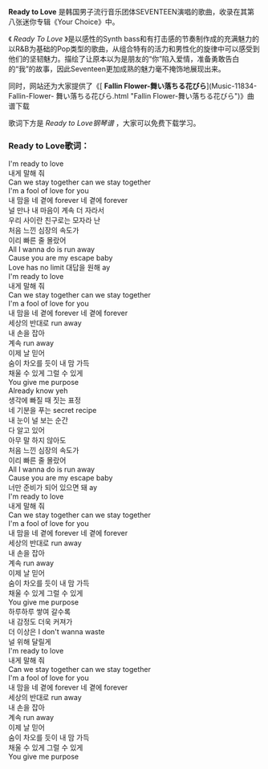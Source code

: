 

**Ready to Love** 是韩国男子流行音乐团体SEVENTEEN演唱的歌曲，收录在其第八张迷你专辑《Your Choice》中。

《 _Ready To Love_ 》是以感性的Synth
bass和有打击感的节奏制作成的充满魅力的以R&B为基础的Pop类型的歌曲，从组合特有的活力和男性化的旋律中可以感受到他们的坚韧魅力。描绘了让原本以为是朋友的“你”陷入爱情，准备勇敢告白的“我”的故事，因此Seventeen更加成熟的魅力毫不掩饰地展现出来。

同时，网站还为大家提供了《[ **Fallin Flower-舞い落ちる花びら**](Music-11834-Fallin-Flower-
舞い落ちる花びら.html "Fallin Flower-舞い落ちる花びら")》曲谱下载

歌词下方是 _Ready to Love钢琴谱_ ，大家可以免费下载学习。

### Ready to Love歌词：

I'm ready to love  
내게 말해 줘  
Can we stay together can we stay together  
I'm a fool of love for you  
내 맘을 네 곁에 forever 네 곁에 forever  
널 만나 내 마음이 계속 더 자라서  
우리 사이란 친구로는 모자라 난  
처음 느낀 심장의 속도가  
이리 빠른 줄 몰랐어  
All I wanna do is run away  
Cause you are my escape baby  
Love has no limit 대답을 원해 ay  
I'm ready to love  
내게 말해 줘  
Can we stay together can we stay together  
I'm a fool of love for you  
내 맘을 네 곁에 forever 네 곁에 forever  
세상의 반대로 run away  
내 손을 잡아  
계속 run away  
이제 날 믿어  
숨이 차오를 듯이 내 맘 가득  
채울 수 있게 그럴 수 있게  
You give me purpose  
Already know yeh  
생각에 빠질 때 짓는 표정  
네 기분을 푸는 secret recipe  
내 눈이 널 보는 순간  
다 알고 있어  
아무 말 하지 않아도  
처음 느낀 심장의 속도가  
이리 빠른 줄 몰랐어  
All I wanna do is run away  
Cause you are my escape baby  
너만 준비가 되어 있으면 돼 ay  
I'm ready to love  
내게 말해 줘  
Can we stay together can we stay together  
I'm a fool of love for you  
내 맘을 네 곁에 forever 네 곁에 forever  
세상의 반대로 run away  
내 손을 잡아  
계속 run away  
이제 날 믿어  
숨이 차오를 듯이 내 맘 가득  
채울 수 있게 그럴 수 있게  
You give me purpose  
하루하루 쌓여 갈수록  
내 감정도 더욱 커져가  
더 이상은 I don't wanna waste  
널 위해 달릴게  
I'm ready to love  
내게 말해 줘  
Can we stay together can we stay together  
I'm a fool of love for you  
내 맘을 네 곁에 forever 네 곁에 forever  
세상의 반대로 run away  
내 손을 잡아  
계속 run away  
이제 날 믿어  
숨이 차오를 듯이 내 맘 가득  
채울 수 있게 그럴 수 있게  
You give me purpose

